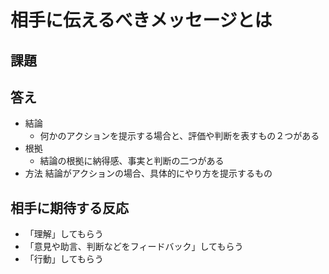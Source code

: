 # 相手に伝えるべきメッセージとは

## 課題

## 答え
* 結論
  * 何かのアクションを提示する場合と、評価や判断を表すもの２つがある
* 根拠
  * 結論の根拠に納得感、事実と判断の二つがある
* 方法
   結論がアクションの場合、具体的にやり方を提示するもの

## 相手に期待する反応
 * 「理解」してもらう
 * 「意見や助言、判断などをフィードバック」してもらう
 * 「行動」してもらう
